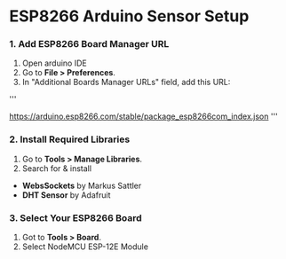 # ESP8266 Arduino Sensor Setup

### 1. Add ESP8266 Board Manager URL
1. Open arduino IDE
2. Go to **File > Preferences**.
3. In "Additional Boards Manager URLs" field, add this URL:

'''

https://arduino.esp8266.com/stable/package_esp8266com_index.json 
'''


### 2. Install Required Libraries
1. Go to **Tools > Manage Libraries**.
2. Search for & install
- **WebsSockets** by Markus Sattler
- **DHT Sensor** by Adafruit



### 3. Select Your ESP8266 Board
1. Got to **Tools > Board**.
2. Select NodeMCU ESP-12E Module   
